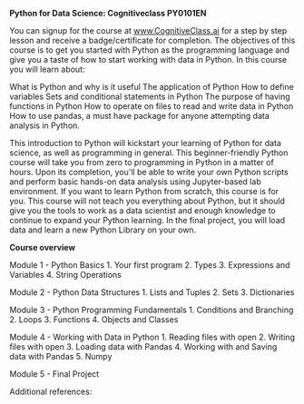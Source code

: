 <b>Python for Data Science: Cognitiveclass PY0101EN </b>

You can signup for the course at www.CognitiveClass.ai for a step by step lesson and receive a badge/certificate for completion.
The objectives of this course is to get you started with Python as the programming language and give you a taste of how to start working with data in Python. In this course you will learn about:

What is Python and why is it useful
The application of Python 
How to define variables
Sets and conditional statements in Python
The purpose of having functions in Python
How to operate on files to read and write data in Python
How to use pandas, a must have package for anyone attempting data analysis in Python.

This introduction to Python will kickstart your learning of Python for data science, as well as programming in general. This beginner-friendly Python course will take you from zero to programming in Python in a matter of hours.
Upon its completion, you'll be able to write your own Python scripts and perform basic hands-on data analysis using Jupyter-based lab environment. If you want to learn Python from scratch, this course is for you. This course will not teach you everything about Python, but it should give you the tools to work as a data scientist and enough knowledge to continue to expand your Python learning. In the final project, you will load data and learn a new Python Library on your own.

<b> Course overview </b>

Module 1 - Python Basics
	1. Your first program
	2. Types
	3. Expressions and Variables
	4. String Operations

Module 2 - Python Data Structures
	1. Lists and Tuples
	2. Sets
	3. Dictionaries

Module 3 - Python Programming Fundamentals
	1. Conditions and Branching
	2. Loops
	3. Functions
	4. Objects and Classes

Module 4 - Working with Data in Python
	1. Reading files with open
	2. Writing files with open
	3. Loading data with Pandas
	4. Working with and Saving data with Pandas
	5. Numpy

Module 5 - Final Project

Additional references:
